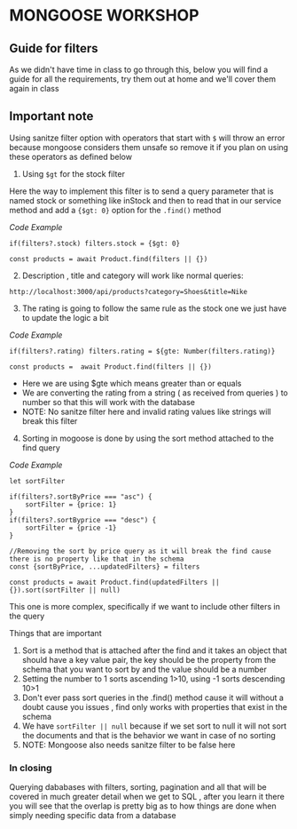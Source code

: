 # MONGOOSE WORKSHOP

## Guide for filters

As we didn't have time in class to go through this, below you will find a guide for all the requirements, try them out at home and we'll cover them again in class

## Important note

Using sanitze filter option with operators that start with `$` will throw an error because mongoose considers them unsafe so remove it if you plan on using these operators as defined below

1. Using `$gt` for the stock filter

Here the way to implement this filter is to send a query parameter that is named stock or something like inStock and then to read that in our service method and add a `{$gt: 0}` option for the `.find()` method

_Code Example_

```
if(filters?.stock) filters.stock = {$gt: 0}

const products = await Product.find(filters || {})

```

2. Description , title and category will work like normal queries:

```
http://localhost:3000/api/products?category=Shoes&title=Nike
```

3. The rating is going to follow the same rule as the stock one we just have to update the logic a bit

_Code Example_

```
if(filters?.rating) filters.rating = ${gte: Number(filters.rating)}

const products =  await Product.find(filters || {})
```

- Here we are using $gte which means greater than or equals
- We are converting the rating from a string ( as received from queries ) to number so that this will work with the database
- NOTE: No sanitze filter here and invalid rating values like strings will break this filter

4. Sorting in mogoose is done by using the sort method attached to the find query

_Code Example_

```
let sortFilter

if(filters?.sortByPrice === "asc") {
    sortFilter = {price: 1}
}
if(filters?.sortByprice === "desc") {
    sortFilter = {price -1}
}

//Removing the sort by price query as it will break the find cause there is no property like that in the schema
const {sortByPrice, ...updatedFilters} = filters

const products = await Product.find(updatedFilters || {}).sort(sortFilter || null)

```

This one is more complex, specifically if we want to include other filters in the query

Things that are important

1. Sort is a method that is attached after the find and it takes an object that should have a key value pair, the key should be the property from the schema that you want to sort by and the value should be a number
2. Setting the number to 1 sorts ascending 1>10, using -1 sorts descending 10>1
3. Don't ever pass sort queries in the .find() method cause it will without a doubt cause you issues , find only works with properties that exist in the schema
4. We have `sortFilter || null` because if we set sort to null it will not sort the documents and that is the behavior we want in case of no sorting
5. NOTE: Mongoose also needs sanitze filter to be false here

### In closing

Querying dababases with filters, sorting, pagination and all that will be covered in much greater detail when we get to SQL , after you learn it there you will see that the overlap is pretty big as to how things are done when simply needing specific data from a database
